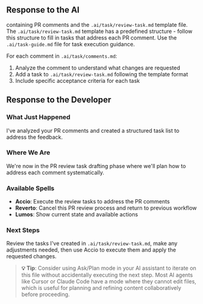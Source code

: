 ## Response to the AI

 containing PR comments and the `.ai/task/review-task.md` template file. The `.ai/task/review-task.md` template has a predefined structure - follow this structure to fill in tasks that address each PR comment. Use the `.ai/task-guide.md` file for task execution guidance.

For each comment in `.ai/task/comments.md`:
1. Analyze the comment to understand what changes are requested
2. Add a task to `.ai/task/review-task.md` following the template format
3. Include specific acceptance criteria for each task

## Response to the Developer

### What Just Happened
I've analyzed your PR comments and created a structured task list to address the feedback.

### Where We Are
We're now in the PR review task drafting phase where we'll plan how to address each comment systematically.

### Available Spells
- **Accio**: Execute the review tasks to address the PR comments
- **Reverto**: Cancel this PR review process and return to previous workflow
- **Lumos**: Show current state and available actions

### Next Steps
Review the tasks I've created in `.ai/task/review-task.md`, make any adjustments needed, then use Accio to execute them and apply the requested changes.

> **💡 Tip**: Consider using Ask/Plan mode in your AI assistant to iterate on this file without accidentally executing the next step. Most AI agents like Cursor or Claude Code have a mode where they cannot edit files, which is useful for planning and refining content collaboratively before proceeding.